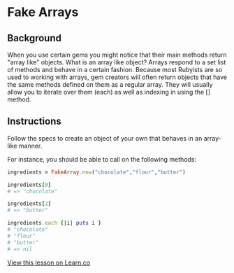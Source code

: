 

# Fake Arrays

## Background

When you use certain gems you might notice that their main methods return "array like" objects.  What is an array like object?  Arrays respond to a set list of methods and behave in a certain fashion.  Because most Rubyists are so used to working with arrays, gem creators will often return objects that have the same methods defined on them as a regular array.  They will usually allow you to iterate over them (each) as well as indexing in using the [] method.  

## Instructions

Follow the specs to create an object of your own that behaves in an array-like manner.

For instance, you should be able to call on the following methods:

```ruby
ingredients = FakeArray.new("chocolate","flour","butter")

ingredients[0]
# => "chocolate"

ingredients[2]
# => "butter"

ingredients.each {|i| puts i }
# "chocolate"
# "flour"
# "butter"
# => nil
```



<a href='https://learn.co/lessons/fakearray' data-visibility='hidden'>View this lesson on Learn.co</a>
